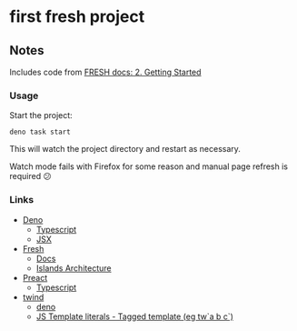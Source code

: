 # first fresh project

## Notes

Includes code from [FRESH docs: 2. Getting Started](https://fresh.deno.dev/docs/getting-started)

### Usage

Start the project:

```text
deno task start
```

This will watch the project directory and restart as necessary.

Watch mode fails with Firefox for some reason and manual page refresh is required 😕

### Links

- [Deno](https://deno.land/manual)
  - [Typescript](https://deno.land/manual/typescript)
  - [JSX](https://deno.land/manual/jsx_dom)
- [Fresh](https://fresh.deno.dev/)
  - [Docs](https://fresh.deno.dev/docs/introduction)
  - [Islands Architecture](https://www.patterns.dev/posts/islands-architecture/)
- [Preact](https://preactjs.com/)
  - [Typescript](https://preactjs.com/guide/v10/typescript)
- [twind](https://twind.dev/)
  - [deno](https://deno.land/manual/jsx_dom/twind)
  - [JS Template literals - Tagged template (eg tw\`a b c\`)](https://developer.mozilla.org/en-US/docs/Web/JavaScript/Reference/Template_literals#tagged_templates)
